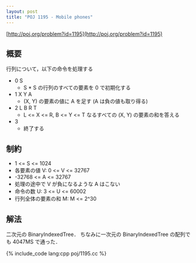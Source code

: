 ```yaml
---
layout: post
title: "POJ 1195 - Mobile phones"
---
```

[http://poj.org/problem?id=1195](http://poj.org/problem?id=1195)

## 概要
行列について，以下の命令を処理する

- 0 S
  - S * S の行列のすべての要素を 0 で初期化する
- 1 X Y A
  - (X, Y) の要素の値に A を足す (A は負の値も取り得る)
- 2 L B R T
  - L <= X <= R, B <= Y <= T なるすべての (X, Y) の要素の和を答える
- 3
  - 終了する

## 制約
- 1 <= S <= 1024
- 各要素の値 V: 0 <= V <= 32767
- -32768 <= A <= 32767
- 処理の途中で V が負になるような A はこない
- 命令の数 U: 3 <= U <= 60002
- 行列全体の要素の和 M: M <= 2^30

## 解法
二次元の BinaryIndexedTree．
ちなみに一次元の BinaryIndexedTree の配列でも 4047MS で通った．

{% include_code lang:cpp poj/1195.cc %}
